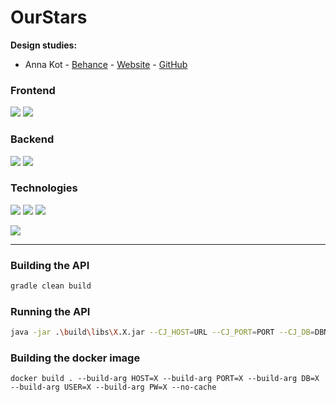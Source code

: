 # OurStars

**Design studies:**
  - Anna Kot - [Behance](https://www.behance.net/annakot6) - [Website](https://www.kotanna.com/) - [GitHub](https://github.com/Kot-Anna)
### Frontend
![](https://img.shields.io/badge/Website-TODO-red?style=for-the-badge&logo=next.js)
![](https://img.shields.io/badge/Android-1.2.0-green?style=for-the-badge&logo=android)

### Backend
![](https://img.shields.io/badge/Database-1.2-green?style=for-the-badge&logo=postgresql)
![](https://img.shields.io/badge/Rest%20API-1.0.0-green?style=for-the-badge&logo=Spring)

### Technologies
![](https://img.shields.io/badge/Database-PostgreSQL-blue?style=for-the-badge&logo=mysql)
![](https://img.shields.io/badge/Build-Gradle-blue?style=for-the-badge&logo=Gradle)
![](https://img.shields.io/badge/Deployment-Docker-blue?style=for-the-badge&logo=Docker)

![](https://img.shields.io/badge/Development%20Server-Ubuntu%2020.04%20LTS-orange?style=for-the-badge&logo=Ubuntu)
___
### Building the API
```gradle
gradle clean build
```
### Running the API
```bash
java -jar .\build\libs\X.X.jar --CJ_HOST=URL --CJ_PORT=PORT --CJ_DB=DBNAME --CJ_USER=DBUSER --CJ_PW=DBPASSWORD
```
### Building the docker image
```docker
docker build . --build-arg HOST=X --build-arg PORT=X --build-arg DB=X --build-arg USER=X --build-arg PW=X --no-cache
```

